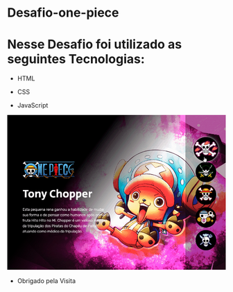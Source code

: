 # Desafio-one-piece

# Nesse Desafio foi utilizado as seguintes Tecnologias:

- HTML

- CSS

- JavaScript








 <img
          src="src/imagen/one-piece.gif"
          alt="personagem tony Chopper"
        />











- Obrigado pela Visita
